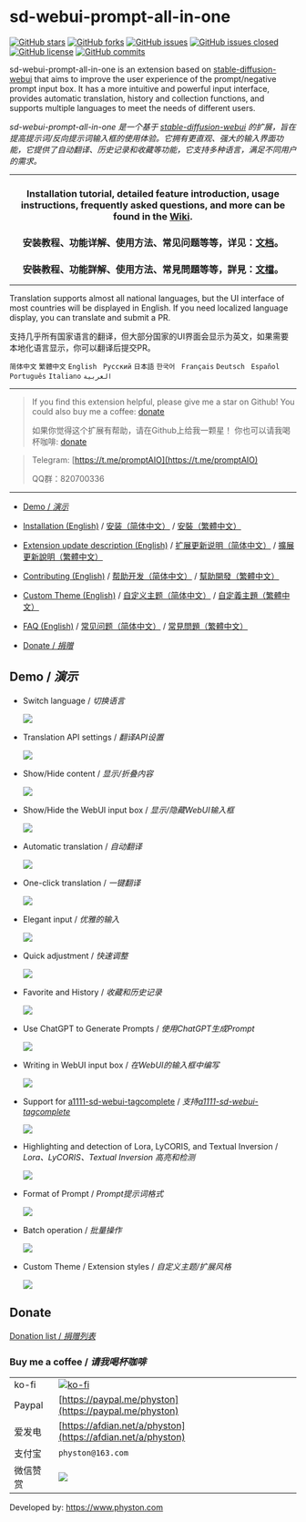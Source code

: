 # sd-webui-prompt-all-in-one

[![GitHub stars](https://img.shields.io/github/stars/Physton/sd-webui-prompt-all-in-one?style=plastic)](https://github.com/Physton/sd-webui-prompt-all-in-one/stargazers)
[![GitHub forks](https://img.shields.io/github/forks/Physton/sd-webui-prompt-all-in-one?style=plastic)](https://github.com/Physton/sd-webui-prompt-all-in-one/network/members)
[![GitHub issues](https://img.shields.io/github/issues/Physton/sd-webui-prompt-all-in-one?style=plastic)](https://github.com/Physton/sd-webui-prompt-all-in-one/issues)
[![GitHub issues closed](https://img.shields.io/github/issues-closed/Physton/sd-webui-prompt-all-in-one?style=plastic)](https://github.com/Physton/sd-webui-prompt-all-in-one/issues?q=is%3Aissue+is%3Aclosed)
[![GitHub license](https://img.shields.io/github/license/Physton/sd-webui-prompt-all-in-one?style=plastic)](https://github.com/Physton/sd-webui-prompt-all-in-one/blob/master/LICENSE.md)
[![GitHub commits](https://img.shields.io/github/last-commit/Physton/sd-webui-prompt-all-in-one?style=plastic)](https://github.com/Physton/sd-webui-prompt-all-in-one/commits/main)

sd-webui-prompt-all-in-one is an extension based
on [stable-diffusion-webui](https://github.com/AUTOMATIC1111/stable-diffusion-webui) that aims to improve the user
experience of the prompt/negative prompt input box. It has a more intuitive and powerful input interface, provides
automatic translation, history and collection functions, and supports multiple languages to meet the needs of different
users.

*sd-webui-prompt-all-in-one 是一个基于 [stable-diffusion-webui](https://github.com/AUTOMATIC1111/stable-diffusion-webui)
的扩展，旨在提高提示词/反向提示词输入框的使用体验。它拥有更直观、强大的输入界面功能，它提供了自动翻译、历史记录和收藏等功能，它支持多种语言，满足不同用户的需求。*

---

<div align="center">

### Installation tutorial, detailed feature introduction, usage instructions, frequently asked questions, and more can be found in the <a href="https://physton.github.io/sd-webui-prompt-all-in-one-assets/#/Installation" target="_blank">Wiki</a>.

### 安装教程、功能详解、使用方法、常见问题等等，详见：<a href="https://physton.github.io/sd-webui-prompt-all-in-one-assets/#/zh-cn/Installation" target="_blank">文档</a>。

### 安裝教程、功能詳解、使用方法、常見問題等等，詳見：<a href="https://physton.github.io/sd-webui-prompt-all-in-one-assets/#/zh-tw/Installation" target="_blank">文檔</a>。

</div>

---

Translation supports almost all national languages, but the UI interface of most countries will be displayed in English.
If you need localized language display, you can translate and submit a PR.

支持几乎所有国家语言的翻译，但大部分国家的UI界面会显示为英文，如果需要本地化语言显示，你可以翻译后提交PR。

`简体中文` `繁體中文` `English` ` Русский` `日本語` `한국어` ` Français` `Deutsch` ` Español` `Português` `Italiano` `العربية`


----

> If you find this extension helpful, please give me a star on Github!
> You could also buy me a coffee: [donate](#donate)
>
> 如果你觉得这个扩展有帮助，请在Github上给我一颗星！
> 你也可以请我喝杯咖啡: [donate](#donate)

> Telegram: [https://t.me/promptAIO](https://t.me/promptAIO)
>
> QQ群：820700336

----

- [Demo / *演示*](#demo--演示)

- [Installation (English)](https://physton.github.io/sd-webui-prompt-all-in-one-assets/#/Installation) / [安装（简体中文）](https://physton.github.io/sd-webui-prompt-all-in-one-assets/#/zh-cn/Installation) / [安裝（繁體中文）](https://physton.github.io/sd-webui-prompt-all-in-one-assets/#/zh-tw/Installation)

- [Extension update description (English)](https://physton.github.io/sd-webui-prompt-all-in-one-assets/#/ExtensionUpdateDescription) / [扩展更新说明（简体中文）](https://physton.github.io/sd-webui-prompt-all-in-one-assets/#/zh-cn/ExtensionUpdateDescription) / [擴展更新說明（繁體中文）](https://physton.github.io/sd-webui-prompt-all-in-one-assets/#/zh-tw/ExtensionUpdateDescription)

- [Contributing (English)](https://physton.github.io/sd-webui-prompt-all-in-one-assets/#/Contributing) / [帮助开发（简体中文）](https://physton.github.io/sd-webui-prompt-all-in-one-assets/#/zh-cn/Contributing) / [幫助開發（繁體中文）](https://physton.github.io/sd-webui-prompt-all-in-one-assets/#/zh-tw/Contributing)

- [Custom Theme (English)](https://physton.github.io/sd-webui-prompt-all-in-one-assets/#/Contributing?id=custom-theme) / [自定义主题（简体中文）](https://physton.github.io/sd-webui-prompt-all-in-one-assets/#/zh-cn/Contributing?id=自定义主题) / [自定義主題（繁體中文）](https://physton.github.io/sd-webui-prompt-all-in-one-assets/#/zh-tw/Contributing?id=自定義主題)

- [FAQ (English)](https://physton.github.io/sd-webui-prompt-all-in-one-assets/#/FAQ) / [常见问题（简体中文）](https://physton.github.io/sd-webui-prompt-all-in-one-assets/#/zh-cn/FAQ) / [常見問題（繁體中文）](https://physton.github.io/sd-webui-prompt-all-in-one-assets/#/zh-tw/FAQ)

- [Donate / *捐赠*](#Donate)

## Demo / *演示*

- Switch language / *切换语言*

  ![](https://gitee.com/physton/sd-webui-prompt-all-in-one-assets/raw/main/docs/assets/images/demo.switch_language.gif)


- Translation API settings / *翻译API设置*

  ![](https://gitee.com/physton/sd-webui-prompt-all-in-one-assets/raw/main/docs/assets/images/demo.translate_setting.gif)

- Show/Hide content / *显示/折叠内容*

  ![](https://gitee.com/physton/sd-webui-prompt-all-in-one-assets/raw/main/docs/assets/images/demo.fold.gif)

- Show/Hide the WebUI input box / *显示/隐藏WebUI输入框*

  ![](https://gitee.com/physton/sd-webui-prompt-all-in-one-assets/raw/main/docs/assets/images/demo.show_input.gif)

- Automatic translation / *自动翻译*

  ![](https://gitee.com/physton/sd-webui-prompt-all-in-one-assets/raw/main/docs/assets/images/demo.auto_translate.gif)

- One-click translation / *一键翻译*

  ![](https://gitee.com/physton/sd-webui-prompt-all-in-one-assets/raw/main/docs/assets/images/demo.translate.gif)

- Elegant input / *优雅的输入*

  ![](https://gitee.com/physton/sd-webui-prompt-all-in-one-assets/raw/main/docs/assets/images/demo.elegant_input.gif)

- Quick adjustment / *快速调整*

  ![](https://gitee.com/physton/sd-webui-prompt-all-in-one-assets/raw/main/docs/assets/images/demo.quick_adjust.gif)

- Favorite and History / *收藏和历史记录*

  ![](https://gitee.com/physton/sd-webui-prompt-all-in-one-assets/raw/main/docs/assets/images/demo.history_favorite.gif)

- Use ChatGPT to Generate Prompts / *使用ChatGPT生成Prompt*

  ![](https://gitee.com/physton/sd-webui-prompt-all-in-one-assets/raw/main/docs/assets/images/demo.chatgpt.gif)

- Writing in WebUI input box / *在WebUI的输入框中编写*

  ![](https://gitee.com/physton/sd-webui-prompt-all-in-one-assets/raw/main/docs/assets/images/demo.writing_webui.gif)

- Support for [a1111-sd-webui-tagcomplete](https://github.com/DominikDoom/a1111-sd-webui-tagcomplete) /
  *支持[a1111-sd-webui-tagcomplete](https://github.com/DominikDoom/a1111-sd-webui-tagcomplete)*

  ![](https://gitee.com/physton/sd-webui-prompt-all-in-one-assets/raw/main/docs/assets/images/demo.tagcomplete.gif)

- Highlighting and detection of Lora, LyCORIS, and Textual Inversion / *Lora、LyCORIS、Textual Inversion 高亮和检测*

  ![](https://gitee.com/physton/sd-webui-prompt-all-in-one-assets/raw/main/docs/assets/images/demo.keyword_detection.gif)

- Format of Prompt / *Prompt提示词格式*

  ![](https://gitee.com/physton/sd-webui-prompt-all-in-one-assets/raw/main/docs/assets/images/demo.prompt_format.gif)

- Batch operation / *批量操作*

  ![](https://gitee.com/physton/sd-webui-prompt-all-in-one-assets/raw/main/docs/assets/images/demo.batch_operation.gif)

- Custom Theme / Extension styles / *自定义主题/扩展风格*

  ![](https://gitee.com/physton/sd-webui-prompt-all-in-one-assets/raw/main/docs/assets/images/demo.custom_theme.gif)

## Donate

[Donation list /
*捐赠列表*](https://physton.github.io/sd-webui-prompt-all-in-one-assets/#/Donate?id=donation-list-捐赠列表)

### Buy me a coffee / *请我喝杯咖啡*

|        |                                                                                                                |
|--------|----------------------------------------------------------------------------------------------------------------|
| ko-fi  | [![ko-fi](https://ko-fi.com/img/githubbutton_sm.svg)](https://ko-fi.com/physton)                               |
| Paypal | [https://paypal.me/physton](https://paypal.me/physton)                                                         |
| 爱发电    | [https://afdian.net/a/physton](https://afdian.net/a/physton)                                                   |
| 支付宝    | `physton@163.com`                                                                                              |
| 微信赞赏   | ![](https://gitee.com/physton/sd-webui-prompt-all-in-one-assets/raw/main/docs/assets/images/donate-wechat.jpg) |

Developed by: https://www.physton.com
